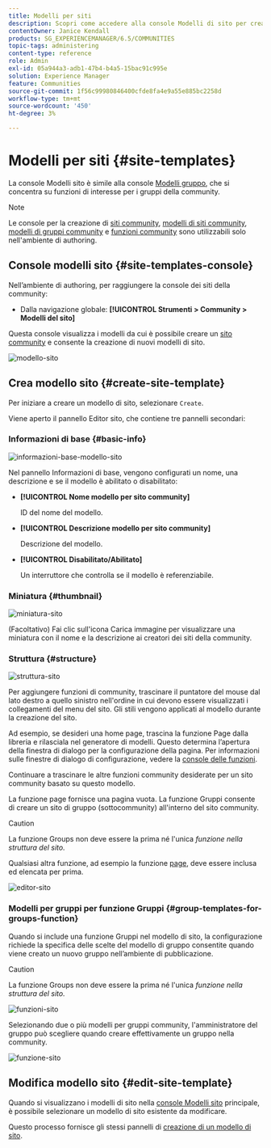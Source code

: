 ```yaml
---
title: Modelli per siti
description: Scopri come accedere alla console Modelli di sito per creare un sito community.
contentOwner: Janice Kendall
products: SG_EXPERIENCEMANAGER/6.5/COMMUNITIES
topic-tags: administering
content-type: reference
role: Admin
exl-id: 05a944a3-adb1-47b4-b4a5-15bac91c995e
solution: Experience Manager
feature: Communities
source-git-commit: 1f56c99980846400cfde8fa4e9a55e885bc2258d
workflow-type: tm+mt
source-wordcount: '450'
ht-degree: 3%

---
```


# Modelli per siti {#site-templates}

La console Modelli sito è simile alla console [Modelli gruppo](tools-groups.md), che si concentra su funzioni di interesse per i gruppi della community.

>[!NOTE]
>
>Le console per la creazione di [siti community](sites-console.md), [modelli di siti community](sites.md), [modelli di gruppi community](tools-groups.md) e [funzioni community](functions.md) sono utilizzabili solo nell&#39;ambiente di authoring.

## Console modelli sito {#site-templates-console}

Nell’ambiente di authoring, per raggiungere la console dei siti della community:

* Dalla navigazione globale: **[!UICONTROL Strumenti > Community > Modelli del sito]**

Questa console visualizza i modelli da cui è possibile creare un [sito community](sites-console.md) e consente la creazione di nuovi modelli di sito.

![modello-sito](assets/site-template.png)

## Crea modello sito {#create-site-template}

Per iniziare a creare un modello di sito, selezionare `Create`.

Viene aperto il pannello Editor sito, che contiene tre pannelli secondari:

### Informazioni di base {#basic-info}

![informazioni-base-modello-sito](assets/site-template-basicinfo.png)

Nel pannello Informazioni di base, vengono configurati un nome, una descrizione e se il modello è abilitato o disabilitato:

* **[!UICONTROL Nome modello per sito community]**

  ID del nome del modello.

* **[!UICONTROL Descrizione modello per sito community]**

  Descrizione del modello.

* **[!UICONTROL Disabilitato/Abilitato]**

  Un interruttore che controlla se il modello è referenziabile.

### Miniatura  {#thumbnail}

![miniatura-sito](assets/site-thumbnail.png)

(Facoltativo) Fai clic sull&#39;icona Carica immagine per visualizzare una miniatura con il nome e la descrizione ai creatori dei siti della community.

### Struttura {#structure}

![struttura-sito](assets/site-structure.png)

Per aggiungere funzioni di community, trascinare il puntatore del mouse dal lato destro a quello sinistro nell&#39;ordine in cui devono essere visualizzati i collegamenti del menu del sito. Gli stili vengono applicati al modello durante la creazione del sito.

Ad esempio, se desideri una home page, trascina la funzione Page dalla libreria e rilasciala nel generatore di modelli. Questo determina l’apertura della finestra di dialogo per la configurazione della pagina. Per informazioni sulle finestre di dialogo di configurazione, vedere la [console delle funzioni](functions.md).

Continuare a trascinare le altre funzioni community desiderate per un sito community basato su questo modello.

La funzione page fornisce una pagina vuota. La funzione Gruppi consente di creare un sito di gruppo (sottocommunity) all&#39;interno del sito community.

>[!CAUTION]
>
>La funzione Groups non deve essere la prima né l&#39;unica *funzione nella struttura del sito.*
>
>Qualsiasi altra funzione, ad esempio la funzione [page](functions.md#page-function), deve essere inclusa ed elencata per prima.

![editor-sito](assets/site-editor.png)

### Modelli per gruppi per funzione Gruppi {#group-templates-for-groups-function}

Quando si include una funzione Gruppi nel modello di sito, la configurazione richiede la specifica delle scelte del modello di gruppo consentite quando viene creato un nuovo gruppo nell’ambiente di pubblicazione.

>[!CAUTION]
>
>La funzione Groups non deve essere la prima né l&#39;unica *funzione nella struttura del sito.*

![funzioni-sito](assets/site-functions.png)

Selezionando due o più modelli per gruppi community, l&#39;amministratore del gruppo può scegliere quando creare effettivamente un gruppo nella community.

![funzione-sito](assets/site-functions1.png)

## Modifica modello sito {#edit-site-template}

Quando si visualizzano i modelli di sito nella [console Modelli sito](#site-templates-console) principale, è possibile selezionare un modello di sito esistente da modificare.

Questo processo fornisce gli stessi pannelli di [creazione di un modello di sito](#create-site-template).

